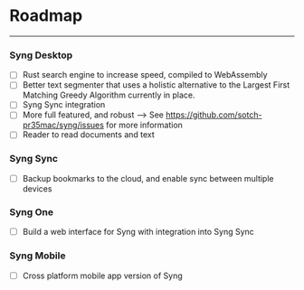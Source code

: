 # Roadmap
---

### Syng Desktop
- [ ] Rust search engine to increase speed, compiled to WebAssembly
- [ ] Better text segmenter that uses a holistic alternative to the Largest First Matching Greedy Algorithm currently in place. 
- [ ] Syng Sync integration
- [ ] More full featured, and robust --> See https://github.com/sotch-pr35mac/syng/issues for more information
- [ ] Reader to read documents and text

### Syng Sync
- [ ] Backup bookmarks to the cloud, and enable sync between multiple devices

### Syng One
- [ ] Build a web interface for Syng with integration into Syng Sync

### Syng Mobile
- [ ] Cross platform mobile app version of Syng